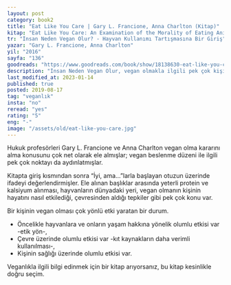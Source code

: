 ```yaml
---
layout: post  
category: book2  
title: "Eat Like You Care | Gary L. Francione, Anna Charlton (Kitap)"
kitap: "Eat Like You Care: An Examination of the Morality of Eating Animals"  
tr: "İnsan Neden Vegan Olur? - Hayvan Kullanımı Tartışmasına Bir Giriş"  
yazar: "Gary L. Francione, Anna Charlton"  
yil: "2016"  
sayfa: "136"  
goodreads: "https://www.goodreads.com/book/show/18138630-eat-like-you-care"
description: "İnsan Neden Vegan Olur, vegan olmakla ilgili pek çok kişinin aklındaki ortak soruları yanıtlayan bir kitap."
last_modified_at: 2023-01-14
published: true
posted: 2019-08-17
tag: "veganlık"
insta: "no"
reread: "yes"
rating: "5"
eng: "-"
image: "/assets/old/eat-like-you-care.jpg"
---
```


Hukuk profesörleri Gary L. Francione ve Anna Charlton vegan olma kararını alma konusunu çok net olarak ele almışlar; vegan beslenme düzeni ile ilgili pek çok noktayı da aydınlatmışlar.  
  
Kitapta giriş kısmından sonra “İyi, ama...”larla başlayan otuzun üzerinde ifadeyi değerlendirmişler. Ele alınan başlıklar arasında yeterli protein ve kalsiyum alınması, hayvanların dünyadaki yeri, vegan olmanın kişinin hayatını nasıl etkilediği, çevresinden aldığı tepkiler gibi pek çok konu var.
  
Bir kişinin vegan olması çok yönlü etki yaratan bir durum.    
- Öncelikle hayvanlara ve onların yaşam hakkına yönelik olumlu etkisi var -etik yön-,  
- Çevre üzerinde olumlu etkisi var -kıt kaynakların daha verimli kullanılması-,  
- Kişinin sağlığı üzerinde olumlu etkisi var.  
  
Veganlıkla ilgili bilgi edinmek için bir kitap arıyorsanız, bu kitap kesinlikle doğru seçim.  
  
